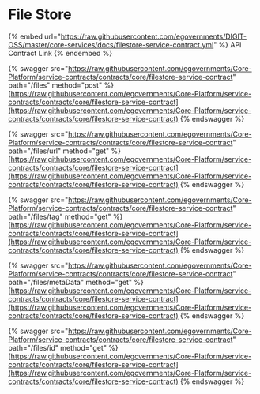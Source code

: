 # File Store

{% embed url="https://raw.githubusercontent.com/egovernments/DIGIT-OSS/master/core-services/docs/filestore-service-contract.yml" %}
API Contract Link
{% endembed %}

{% swagger src="https://raw.githubusercontent.com/egovernments/Core-Platform/service-contracts/contracts/core/filestore-service-contract" path="/files" method="post" %}
[https://raw.githubusercontent.com/egovernments/Core-Platform/service-contracts/contracts/core/filestore-service-contract](https://raw.githubusercontent.com/egovernments/Core-Platform/service-contracts/contracts/core/filestore-service-contract)
{% endswagger %}

{% swagger src="https://raw.githubusercontent.com/egovernments/Core-Platform/service-contracts/contracts/core/filestore-service-contract" path="/files/url" method="get" %}
[https://raw.githubusercontent.com/egovernments/Core-Platform/service-contracts/contracts/core/filestore-service-contract](https://raw.githubusercontent.com/egovernments/Core-Platform/service-contracts/contracts/core/filestore-service-contract)
{% endswagger %}

{% swagger src="https://raw.githubusercontent.com/egovernments/Core-Platform/service-contracts/contracts/core/filestore-service-contract" path="/files/tag" method="get" %}
[https://raw.githubusercontent.com/egovernments/Core-Platform/service-contracts/contracts/core/filestore-service-contract](https://raw.githubusercontent.com/egovernments/Core-Platform/service-contracts/contracts/core/filestore-service-contract)
{% endswagger %}

{% swagger src="https://raw.githubusercontent.com/egovernments/Core-Platform/service-contracts/contracts/core/filestore-service-contract" path="/files/metaData" method="get" %}
[https://raw.githubusercontent.com/egovernments/Core-Platform/service-contracts/contracts/core/filestore-service-contract](https://raw.githubusercontent.com/egovernments/Core-Platform/service-contracts/contracts/core/filestore-service-contract)
{% endswagger %}

{% swagger src="https://raw.githubusercontent.com/egovernments/Core-Platform/service-contracts/contracts/core/filestore-service-contract" path="/files/id" method="get" %}
[https://raw.githubusercontent.com/egovernments/Core-Platform/service-contracts/contracts/core/filestore-service-contract](https://raw.githubusercontent.com/egovernments/Core-Platform/service-contracts/contracts/core/filestore-service-contract)
{% endswagger %}
